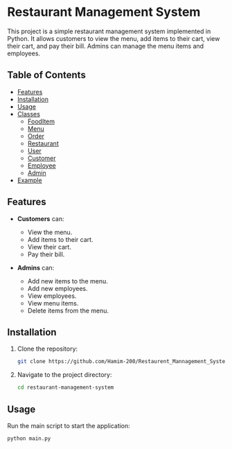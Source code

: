 # Restaurant Management System

This project is a simple restaurant management system implemented in Python. It allows customers to view the menu, add items to their cart, view their cart, and pay their bill. Admins can manage the menu items and employees.

## Table of Contents

- [Features](#features)
- [Installation](#installation)
- [Usage](#usage)
- [Classes](#classes)
  - [FoodItem](#fooditem)
  - [Menu](#menu)
  - [Order](#order)
  - [Restaurant](#restaurant)
  - [User](#user)
  - [Customer](#customer)
  - [Employee](#employee)
  - [Admin](#admin)
- [Example](#example)

## Features

- **Customers** can:
  - View the menu.
  - Add items to their cart.
  - View their cart.
  - Pay their bill.

- **Admins** can:
  - Add new items to the menu.
  - Add new employees.
  - View employees.
  - View menu items.
  - Delete items from the menu.

## Installation

1. Clone the repository:
    ```bash
    git clone https://github.com/Hamim-200/Restaurent_Mannagement_System_Python
    ```

2. Navigate to the project directory:
    ```bash
    cd restaurant-management-system
    ```
    
## Usage

Run the main script to start the application:
```bash
python main.py
